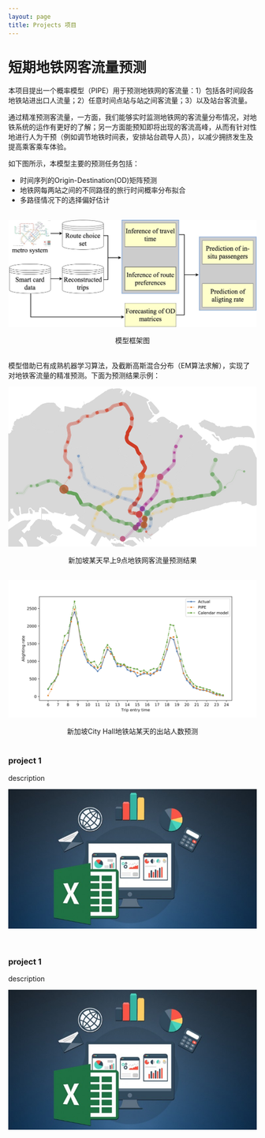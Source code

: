```yaml
---
layout: page
title: Projects 项目
---
```



# **短期地铁网客流量预测**

本项目提出一个概率模型（PIPE）用于预测地铁网的客流量：1）包括各时间段各地铁站进出口人流量；2）任意时间点站与站之间客流量；3）以及站台客流量。

通过精准预测客流量，一方面，我们能够实时监测地铁网的客流量分布情况，对地铁系统的运作有更好的了解；另一方面能预知即将出现的客流高峰，从而有针对性地进行人为干预（例如调节地铁时间表，安排站台疏导人员），以减少拥挤发生及提高乘客乘车体验。

如下图所示，本模型主要的预测任务包括：
- 时间序列的Origin-Destination(OD)矩阵预测
- 地铁网每两站之间的不同路径的旅行时间概率分布拟合
- 多路径情况下的选择偏好估计
<br/><br/>

![](./imgs/projects/FLOW_Framework.jpg)
<center>模型框架图</center>
<br/>

模型借助已有成熟机器学习算法，及截断高斯混合分布（EM算法求解），实现了对地铁客流量的精准预测。下面为预测结果示例：

![](./imgs/projects/in-situ-passenger.jpg)
<center>新加坡某天早上9点地铁网客流量预测结果</center>
<br/>

![](./imgs/projects/City_Hall.jpg)
<center>新加坡City Hall地铁站某天的出站人数预测</center>
<br/>

### project 1

description

![](./imgs/ba_001.jpg)

<br/>

### project 1

description

![](./imgs/ba_001.jpg)



